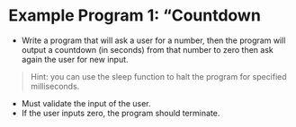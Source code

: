 # Example Program 1: “Countdown

- Write a program that will ask a user for a number, then the program will output a countdown (in seconds) from that number to zero then ask again the user for new input.
> Hint: you can use the sleep function to halt the program for specified milliseconds.
- Must validate the input of the user.
- If the user inputs zero, the program should terminate.
